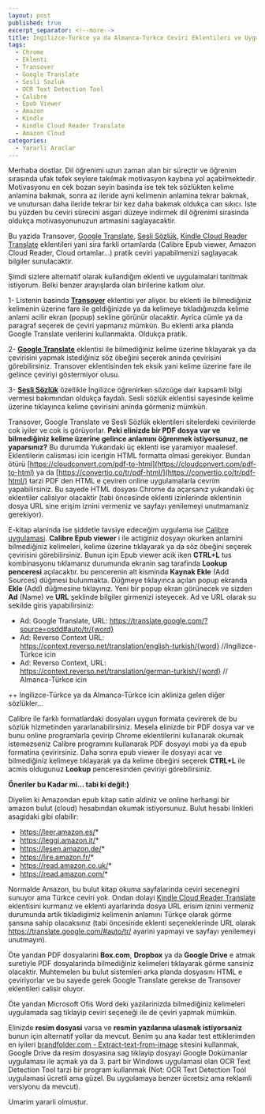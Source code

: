 ```yaml
---
layout: post
published: true
excerpt_separator: <!--more-->
title: Ingilizce-Turkce ya da Almanca-Turkce Ceviri Eklentileri ve Uygulamalari
tags:
  - Chrome
  - Eklenti
  - Transover
  - Google Translate
  - Sesli Sozluk
  - OCR Text Detection Tool
  - Calibre
  - Epub Viewer
  - Amazon
  - Kindle
  - Kindle Cloud Reader Translate
  - Amazon Cloud
categories:
  - Yararli Araclar
---
```

Merhaba dostlar. Dil öğrenimi uzun zaman alan bir süreçtir ve öğrenim sırasında ufak tefek seylere takılmak motivasyon kaybına yol açabilmektedir. Motivasyonu en cek bozan seyin basinda ise tek tek sözlükten kelime anlamina bakmak, sonra az ileride ayni kelimenin anlamina tekrar bakmak, ve unutursan daha ileride tekrar bir kez daha bakmak oldukça can sıkıcı. Iste bu yüzden bu ceviri sürecini asgari düzeye indirmek dil öğrenimi sirasinda oldukça motivasyonunuzun artmasini saglayacaktir.

Bu yazida Transover, [Google Translate](https://chrome.google.com/webstore/detail/google-translate/aapbdbdomjkkjkaonfhkkikfgjllcleb/), [Sesli Sözlük](https://chrome.google.com/webstore/detail/sesli-s%C3%B6zl%C3%BCk-dictionary/onboincchibngddijgpjgjllofjceifa), [Kindle Cloud Reader Translate](https://chrome.google.com/webstore/detail/kindle-cloud-reader-trans/ipalacjfeejceeogpnfaijpadginmfhk) eklentileri yani sira farkli ortamlarda (Calibre Epub viewer, Amazon Cloud Reader, Cloud ortamlar...) pratik ceviri yapabilmenizi saglayacak bilgiler sunulacaktir.

Şimdi sizlere alternatif olarak kullandığım eklenti ve uygulamalari tanitmak istiyorum. Belki benzer arayışlarda olan birilerine katkım olur.

<!--more-->

1- Listenin basinda [**Transover**](https://chrome.google.com/webstore/detail/transover/aggiiclaiamajehmlfpkjmlbadmkledi)  eklentisi yer aliyor. bu eklenti ile bilmediğiniz kelimenin üzerine fare ile geldiğinizde ya da kelimeye tıkladığınızda kelime anlami acilir ekran (popup) sekline görünür olacaktir. Ayrica cümle ya da paragraf seçerek de çeviri yapmanız mümkün. Bu eklenti arka planda Google Translate verilerini kullanmakta. Oldukça pratik.

2- [**Google Translate**](https://chrome.google.com/webstore/detail/google-translate/aapbdbdomjkkjkaonfhkkikfgjllcleb/) eklentisi ile bilmediğiniz kelime üzerine tıklayarak ya da çevirisini yapmak istediğiniz söz öbeğini seçerek aninda çevirisini görebilirsiniz. Transover eklentisinden tek eksik yani kelime üzerine fare ile gelince çeviriyi göstermiyor olusu.

3- [**Sesli Sözlük**](https://chrome.google.com/webstore/detail/sesli-s%C3%B6zl%C3%BCk-dictionary/onboincchibngddijgpjgjllofjceifa) özellikle İngilizce öğrenirken sözcüge dair kapsamli bilgi vermesi bakımından oldukça faydalı. Sesli sözlük eklentisi sayesinde kelime üzerine tıklayınca kelime çevirisini aninda görmeniz mümkün.

Transover, Google Translate ve Sesli Sözlük  eklentileri sitelerdeki cevirilerde cok iyiler ve cok is görüyorlar. **Peki elinizde bir PDF dosya var ve bilmediğiniz kelime üzerine gelince anlamını öğrenmek istiyorsunuz, ne yaparsınız?** Bu durumda Yukarıdaki üç eklenti ise yaramiyor maalesef. Eklentilerin calismasi icin icerigin HTML formatta olmasi gerekiyor. Bundan ötürü [https://cloudconvert.com/pdf-to-html](https://cloudconvert.com/pdf-to-html) ya da [https://convertio.co/tr/pdf-html/](https://convertio.co/tr/pdf-html/) tarzi PDF den HTML e çeviren online uygulamalarla cevrim yapabilirsiniz. Bu sayede HTML dosyası Chrome da açarsanız yukarıdaki üç eklentiler calisiyor olacaktir (tabi öncesinde eklenti izinlerinde eklentinin dosya URL sine erişim iznini vermeniz ve sayfayı yenilemeyi unutmamaniz gerekiyor). 

E-kitap alaninda ise şiddetle tavsiye edeceğim uygulama ise [Calibre uygulamasi](https://calibre-ebook.com/download). **Calibre Epub viewer** i ile actiginiz dosyayı okurken anlamini bilmediğiniz kelimeleri, kelime üzerine tıklayarak ya da söz öbeğini seçerek çevirisini görebilirsiniz. Bunun için Epub viewer acik iken **CTRL+L** tus kombinasyonu tıklamanız durumunda ekranin sag tarafinda **Lookup penceresi** açılacaktır. bu pencerenin alt kisminda **Kaynak Ekle** (Add Sources) düğmesi bulunmakta. Düğmeye tıklayınca açılan popup ekranda **Ekle** (Add) düğmesine tıklayınız. Yeni bir popup ekran  görünecek ve sizden **Ad** (Name) ve **URL** şeklinde bilgiler girmenizi isteyecek. Ad ve URL olarak su sekilde giris yapabilirsiniz: 

 - Ad: Google Translate, URL:  https://translate.google.com/?source=osdd#auto/tr/{word}
 - Ad: Reverso   Context   URL: https://context.reverso.net/translation/english-turkish/{word}  //Ingilizce-Türkce icin
 -  Ad: Reverso Context, URL:   https://context.reverso.net/translation/german-turkish/{word}  // Almanca-Türkce icin

++ Ingilizce-Türkce ya da Almanca-Türkce icin akliniza gelen diğer sözlükler... 

Calibre ile farklı formatlardaki dosyaları uygun formata çevirerek de bu sözlük hizmetinden yararlanabilirsiniz. Mesela elinizde bir PDF dosya var ve bunu online programlarla çevirip Chrome eklentilerini kullanarak okumak istemezseniz Calibre programını kullanarak PDF dosyayi mobi ya da epub formatina çevirirsiniz. Daha sonra epub viewer ile dosyayi acar ve bilmediğiniz kelimeye tıklayarak ya da kelime öbeğini seçerek **CTRL+L** ile acmis oldugunuz **Lookup** penceresinden çeviriyi görebilirsiniz.

**Öneriler bu Kadar mi... tabi ki değil:)** 

Diyelim ki Amazondan epub kitap satin aldiniz ve online herhangi bir amazon bulut (cloud) hesabından okumak istiyorsunuz. Bulut hesabi linkleri asagidaki gibi olabilir: 

 - https://leer.amazon.es/*  
 - https://leggi.amazon.it/* 
 - https://lesen.amazon.de/*  
 - https://lire.amazon.fr/* 
 - https://read.amazon.co.uk/*
 - https://read.amazon.com/*

Normalde Amazon, bu bulut kitap okuma sayfalarinda ceviri secenegini sunuyor ama Türkce ceviri yok. Ondan dolayi [Kindle Cloud Reader Translate](https://chrome.google.com/webstore/detail/kindle-cloud-reader-trans/ipalacjfeejceeogpnfaijpadginmfhk) eklentisini kurmanız ve eklenti ayarlarinda dosya URL erisim iznini vermeniz durumunda artik tikladigimiz kelimenin anlamını Türkçe olarak görme şansına sahip olacaksınız (tabi öncesinde eklenti seçeneklerinde URL olarak https://translate.google.com/#auto/tr/ ayarini yapmayi ve sayfayı yenilemeyi unutmayın).

Öte yandan PDF dosyalarini **Box.com**, **Dropbox** ya da **Google Drive** e atmak suretiyle PDF dosyalarinda bilmediğiniz kelimeleri tıklayarak görme sansiniz olacaktir. Muhtemelen bu bulut sistemleri arka planda dosyasını HTML e çeviriyorlar ve bu sayede gerek Google Translate gerekse de Transover eklentileri calisir oluyor.

Öte yandan Microsoft Ofis Word deki yazilarinizda bilmediğiniz kelimeleri uygulamada sag tiklayip ceviri seçeneği ile de çeviri yapmak mümkün.

Elinizde **resim dosyasi** varsa ve **resmin yazılarına ulasmak istiyorsaniz** bunun için alternatif yollar da mevcut. Benim şu ana kadar test ettiklerimden en iyileri [brandfolder.com - Extract-text-from-image](https://brandfolder.com/workbench/extract-text-from-image) sitesini kullanmak, Google Drive da resim dosyasina sag tiklayip dosyayi Google Dokümanlar uygulaması ile açmak ya da 3. part bir Windows uygulamasi olan OCR Text Detection Tool tarzi bir program kullanmak (Not: OCR Text Detection Tool uygulamasi ücretli ama güzel. Bu uygulamaya benzer ücretsiz ama reklamli versiyonu da mevcut).

Umarim yararli olmustur.